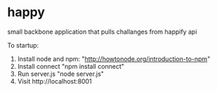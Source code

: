happy
===================

small backbone application that pulls challanges from happify api

To startup: 

1. Install node and npm: "http://howtonode.org/introduction-to-npm"
2. Install connect "npm install connect"
3. Run server.js "node server.js"
4. Visit http://localhost:8001
